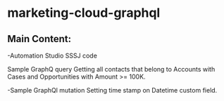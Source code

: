 # marketing-cloud-graphql

## Main Content:

-Automation Studio SSSJ code

Sample GraphQ query
Getting all contacts that belong to Accounts with Cases and Opportunities with Amount >= 100K.

-Sample GraphQl mutation
Setting time stamp on Datetime custom field.
